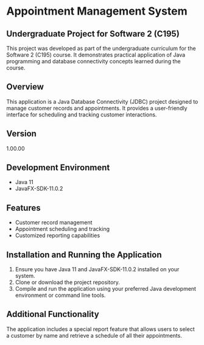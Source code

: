# Appointment Management System
## Undergraduate Project for Software 2 (C195)

This project was developed as part of the undergraduate curriculum for the Software 2 (C195) course. It demonstrates practical application of Java programming and database connectivity concepts learned during the course.

## Overview
This application is a Java Database Connectivity (JDBC) project designed to manage customer records and appointments. It provides a user-friendly interface for scheduling and tracking customer interactions.


## Version
1.00.00

## Development Environment
- Java 11
- JavaFX-SDK-11.0.2

## Features
- Customer record management
- Appointment scheduling and tracking
- Customized reporting capabilities

## Installation and Running the Application
1. Ensure you have Java 11 and JavaFX-SDK-11.0.2 installed on your system.
2. Clone or download the project repository.
3. Compile and run the application using your preferred Java development environment or command line tools.

## Additional Functionality
The application includes a special report feature that allows users to select a customer by name and retrieve a schedule of all their appointments.
